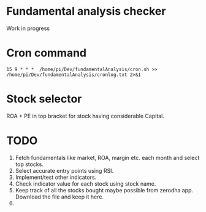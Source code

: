 # Fundamental analysis checker
Work in progress

# Cron command
```cron I'm A tab
15 9 * * *  /home/pi/Dev/fundamentalAnalysis/cron.sh >> /home/pi/Dev/fundamentalAnalysis/cronlog.txt 2>&1
```
# Stock selector
ROA + PE in top bracket for stock having considerable Capital.

# TODO
1. Fetch fundamentals like market, ROA, margin etc. each month and select top stocks.
2. Select accurate entry points using RSI.
3. Implement/test other indicators.
4. Check indicator value for each stock using stock name.
5. Keep track of all the stocks bought maybe possible from zerodha app. Download the file and keep it here.
3. 
